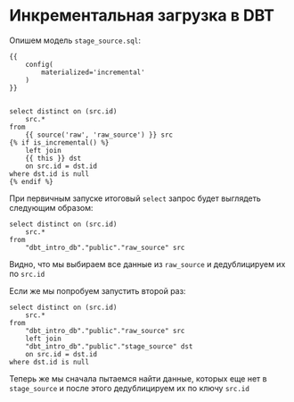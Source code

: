 # Инкрементальная загрузка в DBT
Опишем модель `stage_source.sql`:

```
{{
    config(
        materialized='incremental'
    )
}}


select distinct on (src.id)
    src.*
from
    {{ source('raw', 'raw_source') }} src
{% if is_incremental() %}
    left join
    {{ this }} dst
    on src.id = dst.id
where dst.id is null
{% endif %}
```

При первичным запуске итоговый `select` запрос будет выглядеть следующим образом:

```
select distinct on (src.id)
    src.*
from
    "dbt_intro_db"."public"."raw_source" src
```

Видно, что мы выбираем все данные из `raw_source` и дедублицируем их по `src.id`

Если же мы попробуем запустить второй раз:

```
select distinct on (src.id)
    src.*
from
    "dbt_intro_db"."public"."raw_source" src
    left join
    "dbt_intro_db"."public"."stage_source" dst
    on src.id = dst.id
where dst.id is null
```


Теперь же мы сначала пытаемся найти данные, которых 
еще нет в `stage_source` и после этого дедублицируем их по ключу `src.id`